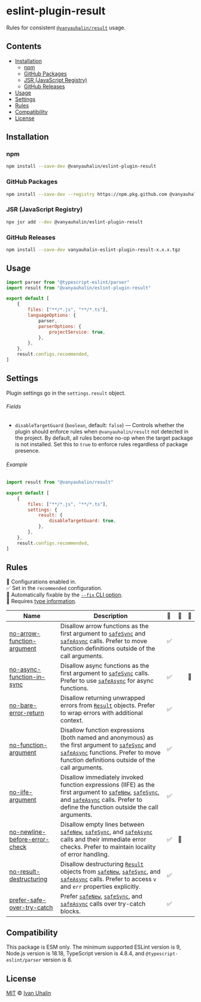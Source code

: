 # eslint-plugin-result

Rules for consistent [`@vanyauhalin/result`] usage.

## Contents

- [Installation](#installation)
	- [npm](#npm)
	- [GitHub Packages](#github-packages)
	- [JSR (JavaScript Registry)](#jsr-javascript-registry)
	- [GitHub Releases](#github-releases)
- [Usage](#usage)
- [Settings](#settings)
- [Rules](#rules)
- [Compatibility](#compatibility)
- [License](#license)

## Installation

### npm

```sh
npm install --save-dev @vanyauhalin/eslint-plugin-result
```

### GitHub Packages

```sh
npm install --save-dev --registry https://npm.pkg.github.com @vanyauhalin/eslint-plugin-result
```

### JSR (JavaScript Registry)

```sh
npx jsr add --dev @vanyauhalin/eslint-plugin-result
```

### GitHub Releases

```sh
npm install --save-dev vanyauhalin-eslint-plugin-result-x.x.x.tgz
```

## Usage

```js
import parser from "@typescript-eslint/parser"
import result from "@vanyauhalin/eslint-plugin-result"

export default [
	{
		files: ["**/*.js", "**/*.ts"],
		languageOptions: {
			parser,
			parserOptions: {
				projectService: true,
			},
		},
	},
	result.configs.recommended,
]
```

## Settings

Plugin settings go in the `settings.result` object.

###### Fields

* `disableTargetGuard` (`boolean`, default: `false`)
	— Controls whether the plugin should enforce rules when `@vanyauhalin/result`
		not detected in the project. By default, all rules become no-op when the
		target package is not installed. Set this to `true` to enforce rules
		regardless of package presence.

###### Example

```js
import result from "@vanyauhalin/result"

export default [
	{
		files: ["**/*.js", "**/*.ts"],
		settings: {
			result: {
				disableTargetGuard: true,
			},
		},
	},
	result.configs.recommended,
]
```

## Rules

💼 Configurations enabled in.\
✅ Set in the `recommended` configuration.\
🔧 Automatically fixable by the [`--fix` CLI option].\
💭 Requires [type information].

| Name                            | Description                                                                                                                                                                                     | 💼    | 🔧    | 💭    |
| ------------------------------- | ----------------------------------------------------------------------------------------------------------------------------------------------------------------------------------------------- | :--- | :--- | :--- |
| [no-arrow-function-argument]    | Disallow arrow functions as the first argument to [`safeSync`] and [`safeAsync`] calls. Prefer to move function definitions outside of the call arguments.                                      | ✅    |      |      |
| [no-async-function-in-sync]     | Disallow async functions as the first argument to [`safeSync`] calls. Prefer to use [`safeAsync`] for async functions.                                                                          | ✅    |      | 💭    |
| [no-bare-error-return]          | Disallow returning unwrapped errors from [`Result`] objects. Prefer to wrap errors with additional context.                                                                                     | ✅    |      |      |
| [no-function-argument]          | Disallow function expressions (both named and anonymous) as the first argument to [`safeSync`] and [`safeAsync`] functions. Prefer to move function definitions outside of the call arguments.  | ✅    |      |      |
| [no-iife-argument]              | Disallow immediately invoked function expressions (IIFE) as the first argument to [`safeNew`], [`safeSync`], and [`safeAsync`] calls. Prefer to define the function outside the call arguments. | ✅    |      |      |
| [no-newline-before-error-check] | Disallow empty lines between [`safeNew`], [`safeSync`], and [`safeAsync`] calls and their immediate error checks. Prefer to maintain locality of error handling.                                | ✅    | 🔧    |      |
| [no-result-destructuring]       | Disallow destructuring [`Result`] objects from [`safeNew`], [`safeSync`], and [`safeAsync`] calls. Prefer to access `v` and `err` properties explicitly.                                        | ✅    |      |      |
| [prefer-safe-over-try-catch]    | Prefer [`safeNew`], [`safeSync`], and [`safeAsync`] calls over try-catch blocks.                                                                                                                | ✅    |      |      |

## Compatibility

This package is ESM only. The minimum supported ESLint version is 9, Node.js
version is 18.18, TypeScript version is 4.8.4, and `@typescript-eslint/parser`
version is 8.

## License

[MIT] © [Ivan Uhalin]

<!-- Definitions -->

[`@vanyauhalin/result`]: https://github.com/vanyauhalin/result/

[`--fix` CLI option]: https://eslint.org/docs/user-guide/command-line-interface#--fix
[type information]: https://typescript-eslint.io/linting/typed-linting

[`Result`]: https://github.com/vanyauhalin/result/blob/v0.1.0/README.md#result-1
[`safeNew`]: https://github.com/vanyauhalin/result/blob/v0.1.0/README.md#safesyncfn-args
[`safeSync`]: https://github.com/vanyauhalin/result/blob/v0.1.0/README.md#safesyncfn-args
[`safeAsync`]: https://github.com/vanyauhalin/result/blob/v0.1.0/README.md#safeasyncfn-args

[no-arrow-function-argument]: https://github.com/vanyauhalin/eslint-plugin-result/blob/v0.1.0/docs/rules/no-arrow-function-argument.md
[no-async-function-in-sync]: https://github.com/vanyauhalin/eslint-plugin-result/blob/v0.1.0/docs/rules/no-async-function-in-sync.md
[no-bare-error-return]: https://github.com/vanyauhalin/eslint-plugin-result/blob/v0.1.0/docs/rules/no-bare-error-return.md
[no-function-argument]: https://github.com/vanyauhalin/eslint-plugin-result/blob/v0.1.0/docs/rules/no-function-argument.md
[no-iife-argument]: https://github.com/vanyauhalin/eslint-plugin-result/blob/v0.1.0/docs/rules/no-iife-argument.md
[no-newline-before-error-check]: https://github.com/vanyauhalin/eslint-plugin-result/blob/v0.1.0/docs/rules/no-newline-before-error-check.md
[no-result-destructuring]: https://github.com/vanyauhalin/eslint-plugin-result/blob/v0.1.0/docs/rules/no-result-destructuring.md
[prefer-safe-over-try-catch]: https://github.com/vanyauhalin/eslint-plugin-result/blob/v0.1.0/docs/rules/prefer-safe-over-try-catch.md

[MIT]: https://github.com/vanyauhalin/eslint-plugin-result/blob/v0.1.0/LICENSE
[Ivan Uhalin]: https://github.com/vanyauhalin/
